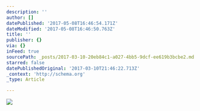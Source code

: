 ```yaml
---
description: ''
author: []
datePublished: '2017-05-08T16:46:54.171Z'
dateModified: '2017-05-08T16:46:50.763Z'
title: ''
publisher: {}
via: {}
inFeed: true
sourcePath: _posts/2017-03-10-20eb84c1-a027-4bb5-9dcf-ee619b3bcbe2.md
starred: false
datePublishedOriginal: '2017-03-10T21:46:22.713Z'
_context: 'http://schema.org'
_type: Article

---
```

![](https://the-grid-user-content.s3-us-west-2.amazonaws.com/c5031503-7ab0-44be-8fb1-97c3e5b8e9be.jpg)